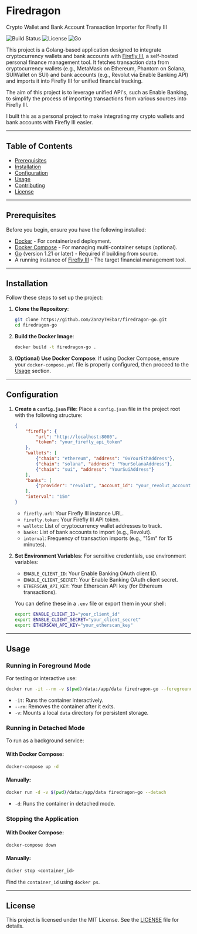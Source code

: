 # Firedragon

Crypto Wallet and Bank Account Transaction Importer for Firefly III

![Build Status](https://img.shields.io/badge/build-passing-brightgreen)
![License](https://img.shields.io/badge/license-MIT-blue)
![Go](https://img.shields.io/badge/Go-1.21-blue)

This project is a Golang-based application designed to integrate cryptocurrency wallets and bank accounts with [Firefly III](https://www.firefly-iii.org/), a self-hosted personal finance management tool. It fetches transaction data from cryptocurrency wallets (e.g., MetaMask on Ethereum, Phantom on Solana, SUIWallet on SUI) and bank accounts (e.g., Revolut via Enable Banking API) and imports it into Firefly III for unified financial tracking.

The aim of this project is to leverage unified API's, such as Enable Banking, to simplify the process of importing transactions from various sources into Firefly III.

I built this as a personal project to make integrating my crypto wallets and bank accounts with Firefly III easier.

---

## Table of Contents

- [Prerequisites](#prerequisites)
- [Installation](#installation)
- [Configuration](#configuration)
- [Usage](#usage)
- [Contributing](#contributing)
- [License](#license)

---

## Prerequisites

Before you begin, ensure you have the following installed:

- [Docker](https://www.docker.com/get-started) - For containerized deployment.
- [Docker Compose](https://docs.docker.com/compose/install/) - For managing multi-container setups (optional).
- [Go](https://golang.org/dl/) (version 1.21 or later) - Required if building from source.
- A running instance of [Firefly III](https://docs.firefly-iii.org/installation/docker/) - The target financial management tool.

---

## Installation

Follow these steps to set up the project:

1. **Clone the Repository**:
   ```sh
   git clone https://github.com/ZanzyTHEbar/firedragon-go.git
   cd firedragon-go
   ```

2. **Build the Docker Image**:
   ```sh
   docker build -t firedragon-go .
   ```

3. **(Optional) Use Docker Compose**:
   If using Docker Compose, ensure your `docker-compose.yml` file is properly configured, then proceed to the [Usage](#usage) section.

---

## Configuration

1. **Create a `config.json` File**:
   Place a `config.json` file in the project root with the following structure:
   ```json
   {
       "firefly": {
           "url": "http://localhost:8080",
           "token": "your_firefly_api_token"
       },
       "wallets": [
           {"chain": "ethereum", "address": "0xYourEthAddress"},
           {"chain": "solana", "address": "YourSolanaAddress"},
           {"chain": "sui", "address": "YourSuiAddress"}
       ],
       "banks": [
           {"provider": "revolut", "account_id": "your_revolut_account_id"}
       ],
       "interval": "15m"
   }
   ```
   - `firefly.url`: Your Firefly III instance URL.
   - `firefly.token`: Your Firefly III API token.
   - `wallets`: List of cryptocurrency wallet addresses to track.
   - `banks`: List of bank accounts to import (e.g., Revolut).
   - `interval`: Frequency of transaction imports (e.g., "15m" for 15 minutes).

2. **Set Environment Variables**:
   For sensitive credentials, use environment variables:
   - `ENABLE_CLIENT_ID`: Your Enable Banking OAuth client ID.
   - `ENABLE_CLIENT_SECRET`: Your Enable Banking OAuth client secret.
   - `ETHERSCAN_API_KEY`: Your Etherscan API key (for Ethereum transactions).

   You can define these in a `.env` file or export them in your shell:
   ```sh
   export ENABLE_CLIENT_ID="your_client_id"
   export ENABLE_CLIENT_SECRET="your_client_secret"
   export ETHERSCAN_API_KEY="your_etherscan_key"
   ```

---

## Usage

### Running in Foreground Mode

For testing or interactive use:

```sh
docker run -it --rm -v $(pwd)/data:/app/data firedragon-go --foreground
```

- `-it`: Runs the container interactively.
- `--rm`: Removes the container after it exits.
- `-v`: Mounts a local `data` directory for persistent storage.

### Running in Detached Mode

To run as a background service:

#### With Docker Compose:
```sh
docker-compose up -d
```

#### Manually:
```sh
docker run -d -v $(pwd)/data:/app/data firedragon-go --detach
```

- `-d`: Runs the container in detached mode.

### Stopping the Application

#### With Docker Compose:
```sh
docker-compose down
```

#### Manually:
```sh
docker stop <container_id>
```
Find the `container_id` using `docker ps`.

---

## License

This project is licensed under the MIT License. See the [LICENSE](LICENSE) file for details.
